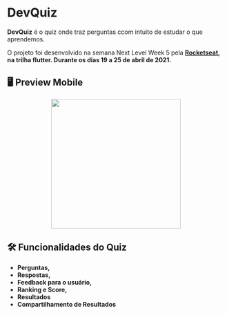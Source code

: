 # DevQuiz

<p><b>DevQuiz</b> é o quiz onde traz perguntas ccom intuito de estudar o que aprendemos. </p>
O projeto foi desenvolvido na semana Next Level Week 5 pela <a href="https://rocketseat.com.br/"><b>Rocketseat<b></a>, na trilha flutter.
Durante os dias 19 a 25 de abril de 2021.

## 🖥 Preview Mobile

<p align="center">
  <img src="https://github.com/AnaFlaviaFerreira/DevQuiz/blob/main/assets/images/aplication.gif" width="300" >
</p>


## 🛠️ Funcionalidades do Quiz

- Perguntas,
- Respostas,
- Feedback para o usuário,
- Ranking e Score, 
- Resultados
- Compartilhamento de Resultados
